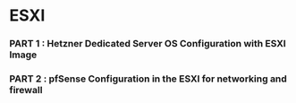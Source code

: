 # ESXI

### PART 1 : Hetzner Dedicated Server OS Configuration with ESXI Image

### PART 2 : pfSense Configuration in the ESXI for networking and firewall
